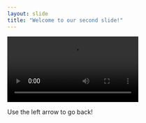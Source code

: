 ```yaml
---
layout: slide
title: "Welcome to our second slide!"
---
```

![fireworks & lightning](https://i.imgur.com/gxgEJsF.mp4)

Use the left arrow to go back!
